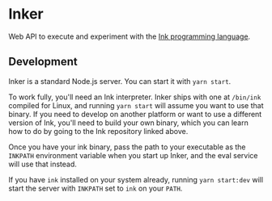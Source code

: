 # Inker

Web API to execute and experiment with the [Ink programming language](https://github.com/thesephist/ink).

## Development

Inker is a standard Node.js server. You can start it with `yarn start`.

To work fully, you'll need an Ink interpreter. Inker ships with one at `/bin/ink` compiled for Linux, and running `yarn start` will assume you want to use that binary. If you need to develop on another platform or want to use a different version of Ink, you'll need to build your own binary, which you can learn how to do by going to the Ink repository linked above.

Once you have your ink binary, pass the path to your executable as the `INKPATH` environment variable when you start up Inker, and the eval service will use that instead.

If you have `ink` installed on your system already, running `yarn start:dev` will start the server with `INKPATH` set to `ink` on your `PATH`.
